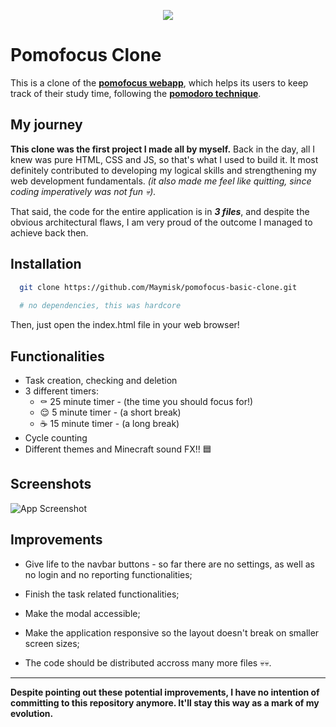 <p align="center">
  <img src="https://res.cloudinary.com/practicaldev/image/fetch/s--OFGKwu86--/c_limit%2Cf_auto%2Cfl_progressive%2Cq_66%2Cw_880/https://miro.medium.com/max/1400/1%2AZB91m3uEJ51nPNBCwSrpkA.gif" />
</p>

# Pomofocus Clone

This is a clone of the [**pomofocus webapp**](https://pomofocus.io), which helps its users to keep track of their study time, following the [**pomodoro technique**](https://en.wikipedia.org/wiki/Pomodoro_Technique).



## My journey

**This clone was the first project I made all by myself.** Back in the day, all I knew was pure HTML, CSS and JS, so that's what I used to build it. It most definitely contributed to developing my logical skills and strengthening my web development fundamentals. *(it also made me feel like quitting, since coding imperatively was not fun 💀).*

That said, the code for the entire application is in ***3 files***, and despite the obvious architectural flaws, I am very proud of the outcome I managed to achieve back then.



## Installation


```bash
  git clone https://github.com/Maymisk/pomofocus-basic-clone.git
  
  # no dependencies, this was hardcore
```
Then, just open the index.html file in your web browser!

## Functionalities

- Task creation, checking and deletion
- 3 different timers:
    - ⚰ 25 minute timer - (the time you should focus for!) 
    - 😌 5 minute timer - (a short break)
    - ☕ 15 minute timer - (a long break)
- Cycle counting
- Different themes and Minecraft sound FX!! 🟦



## Screenshots

![App Screenshot](https://via.placeholder.com/468x300?text=App+Screenshot+Here)


## Improvements

- Give life to the navbar buttons - so far there are no settings, as well as no login and no reporting functionalities;

- Finish the task related functionalities;

- Make the modal accessible;

- Make the application responsive so the layout doesn't break on smaller screen sizes;

- The code should be distributed accross many more files 💀💀.

---

**Despite pointing out these potential improvements, I have no intention of committing to this repository anymore. It'll stay this way as a mark of my evolution.** 

